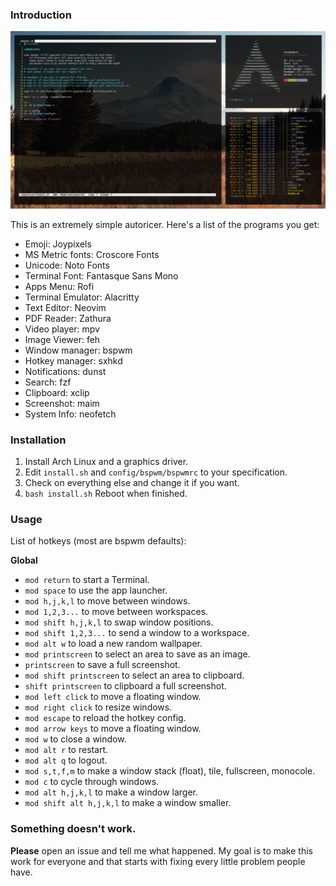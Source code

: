 ### Introduction 

![hi](preview.png)

This is an extremely simple autoricer. Here's a list of the programs you get:

* Emoji: Joypixels
* MS Metric fonts: Croscore Fonts
* Unicode: Noto Fonts
* Terminal Font: Fantasque Sans Mono
* Apps Menu: Rofi
* Terminal Emulator: Alacritty
* Text Editor: Neovim
* PDF Reader: Zathura
* Video player: mpv
* Image Viewer: feh
* Window manager: bspwm
* Hotkey manager: sxhkd
* Notifications: dunst
* Search: fzf
* Clipboard: xclip
* Screenshot: maim
* System Info: neofetch

### Installation

1. Install Arch Linux and a graphics driver.
2. Edit `install.sh` and `config/bspwm/bspwmrc` to your specification.
3. Check on everything else and change it if you want.
4. `bash install.sh` Reboot when finished. 

### Usage

List of hotkeys (most are bspwm defaults):

**Global**

* `mod return` to start a Terminal.
* `mod space` to use the app launcher.
* `mod h,j,k,l` to move between windows.
* `mod 1,2,3...` to move between workspaces.
* `mod shift h,j,k,l` to swap window positions.
* `mod shift 1,2,3...` to send a window to a workspace.
* `mod alt w` to load a new random wallpaper.
* `mod printscreen` to select an area to save as an image. 
* `printscreen` to save a full screenshot.
* `mod shift printscreen` to select an area to clipboard. 
* `shift printscreen` to clipboard a full screenshot.
* `mod left click` to move a floating window.
* `mod right click` to resize windows.
* `mod escape` to reload the hotkey config.
* `mod arrow keys` to move a floating window.
* `mod w` to close a window.
* `mod alt r` to restart.
* `mod alt q` to logout.
* `mod s,t,f,m` to make a window stack (float), tile, fullscreen, monocole. 
* `mod c` to cycle through windows.
* `mod alt h,j,k,l` to make a window larger.
* `mod shift alt h,j,k,l` to make a window smaller.

### Something doesn't work. 

**Please** open an issue and tell me what happened. My goal is to make this work for everyone and that starts with fixing every little problem people have.

